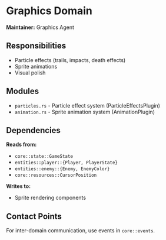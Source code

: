 # Graphics Domain

**Maintainer:** Graphics Agent

## Responsibilities
- Particle effects (trails, impacts, death effects)
- Sprite animations
- Visual polish

## Modules
- `particles.rs` - Particle effect system (ParticleEffectsPlugin)
- `animation.rs` - Sprite animation system (AnimationPlugin)

## Dependencies
**Reads from:**
- `core::state::GameState`
- `entities::player::{Player, PlayerState}`
- `entities::enemy::{Enemy, EnemyColor}`
- `core::resources::CursorPosition`

**Writes to:**
- Sprite rendering components

## Contact Points
For inter-domain communication, use events in `core::events`.
